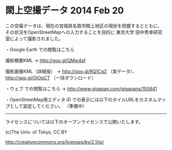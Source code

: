 閖上空撮データ 2014 Feb 20
=======================

この空撮データは、現在の宮城県名取市閖上地区の現状を把握するとともに、
その状況をOpenStreetMapへの入力することを目的に
東京大学 田中秀幸研究室によって撮影されました。

・Google Earth での閲覧はこちら

撮影概要KML -> http://goo.gl/QMw4af

撮影画像KML（詳細版） -> http://goo.gl/RQ1CgZ （実データ）、 http://goo.gl/OlOqCT （一括ダウンロード）


・ウェブ での閲覧はこちら
 -> http://www.gigapan.com/gigapans/150841

・OpenStreetMap用エディタ iD での表示には以下のタイルURLをカスタムマップとして設定してください。
（準備中）


---


ライセンスについては以下のオープンライセンスで公開いたします。

(c)The Univ. of Tokyo, CC BY 

http://creativecommons.org/licenses/by/2.1/jp/
